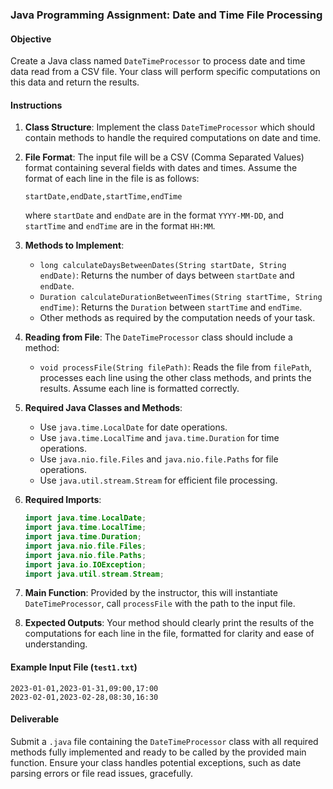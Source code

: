 ### Java Programming Assignment: Date and Time File Processing

#### Objective
Create a Java class named `DateTimeProcessor` to process date and time data read from a CSV file. Your class will perform specific computations on this data and return the results.

#### Instructions

1. **Class Structure**: Implement the class `DateTimeProcessor` which should contain methods to handle the required computations on date and time.
   
2. **File Format**: The input file will be a CSV (Comma Separated Values) format containing several fields with dates and times. Assume the format of each line in the file is as follows:
   ```
   startDate,endDate,startTime,endTime
   ```
   where `startDate` and `endDate` are in the format `YYYY-MM-DD`, and `startTime` and `endTime` are in the format `HH:MM`.

3. **Methods to Implement**:
   - `long calculateDaysBetweenDates(String startDate, String endDate)`: Returns the number of days between `startDate` and `endDate`.
   - `Duration calculateDurationBetweenTimes(String startTime, String endTime)`: Returns the `Duration` between `startTime` and `endTime`.
   - Other methods as required by the computation needs of your task.

4. **Reading from File**: The `DateTimeProcessor` class should include a method:
   - `void processFile(String filePath)`: Reads the file from `filePath`, processes each line using the other class methods, and prints the results. Assume each line is formatted correctly.

5. **Required Java Classes and Methods**:
   - Use `java.time.LocalDate` for date operations.
   - Use `java.time.LocalTime` and `java.time.Duration` for time operations.
   - Use `java.nio.file.Files` and `java.nio.file.Paths` for file operations.
   - Use `java.util.stream.Stream` for efficient file processing.

6. **Required Imports**:
   ```java
   import java.time.LocalDate;
   import java.time.LocalTime;
   import java.time.Duration;
   import java.nio.file.Files;
   import java.nio.file.Paths;
   import java.io.IOException;
   import java.util.stream.Stream;
   ```

7. **Main Function**: Provided by the instructor, this will instantiate `DateTimeProcessor`, call `processFile` with the path to the input file.

8. **Expected Outputs**: Your method should clearly print the results of the computations for each line in the file, formatted for clarity and ease of understanding.

#### Example Input File (`test1.txt`)
```
2023-01-01,2023-01-31,09:00,17:00
2023-02-01,2023-02-28,08:30,16:30
```

#### Deliverable
Submit a `.java` file containing the `DateTimeProcessor` class with all required methods fully implemented and ready to be called by the provided main function. Ensure your class handles potential exceptions, such as date parsing errors or file read issues, gracefully.
